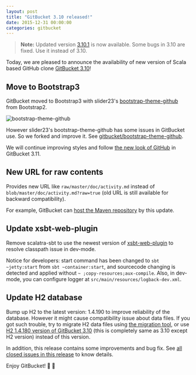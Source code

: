 ```yaml
---
layout: post
title: "GitBucket 3.10 released!"
date: 2015-12-31 00:00:00
categories: gitbucket
---
```


> **Note:** Updated version [3.10.1](https://github.com/gitbucket/gitbucket/releases/tag/3.10.1) is now available. Some bugs in 3.10 are fixed. Use it instead of 3.10.

Today, we are pleased to announce the availability of new version of Scala based GitHub clone [GitBucket 3.10](https://github.com/gitbucket/gitbucket/releases/tag/3.10)!

## Move to Bootstrap3

GitBucket moved to Bootstrap3 with slider23's [bootstrap-theme-github](https://github.com/slider23/bootstrap-theme-github) from Bootstrap2.

![bootstrap-theme-github]({{site.baseurl}}/images/gitbucket-3.10/bootstrap-theme-github.png)

However slider23's bootstrap-theme-github has some issues in GitBucket use. So we forked and improve it. See [gitbucket/bootstrap-theme-github](https://github.com/gitbucket/bootstrap-theme-github).

We will continue improving styles and follow [the new look of GitHub](https://github.com/blog/2085-a-new-look-for-repositories) in GitBucket 3.11.

## New URL for raw contents

Provides new URL like `raw/master/doc/activity.md` instead of `blob/master/doc/activity.md?raw=true` (old URL is still available for backward compatibility).

For example, GitBucket can [host the Maven repository](http://kwebble.com/blog/2014/02/19/use-github-to-host-your-own-maven-repo) by this update. 

## Update xsbt-web-plugin

Remove scalatra-sbt to use the newest version of [xsbt-web-plugin](https://github.com/earldouglas/xsbt-web-plugin) to resolve classpath issue in dev-mode.

Notice for developers: start command has been changed to `sbt ~jetty:start` from `sbt ~container:start`, and sourcecode changing is detected and applied without `~ ;copy-resources;aux-compile`. Also, in dev-mode, you can configure logger at `src/main/resources/logback-dev.xml`.

## Update H2 database

Bump up H2 to the latest version: 1.4.190 to improve reliability of the database. However it might cause compatibility issue about data files. If you got such trouble, try to migrate H2 data files using [the migration tool](https://github.com/gitbucket/h2-migration), or use [H2 1.4.180 version of GitBucket 3.10](https://github.com/gitbucket/gitbucket/releases/tag/3.10_h2-1.4.180) (this is completely same as 3.10 except H2 version) instead of this version.

In addition, this release contains some improvements and bug fix. See [all closed issues in this release](https://github.com/gitbucket/gitbucket/issues?q=is%3Aclosed+milestone%3A3.10) to know details.

Enjoy GitBucket!


